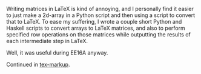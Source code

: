 Writing matrices in LaTeX is kind of annoying, and I personally find it
easier to just make a 2d-array in a Python script and then using a script
to convert that to LaTeX. To ease my suffering, I wrote a couple short
Python and Haskell scripts to convert arrays to LaTeX matrices, and also
to perform specified row operations on those matrices while outputting
the results of each intermediate step in LaTeX.

Well, it was useful during EE16A anyway.

Continued in [tex-markup](https://github.com/noloerino/tex-markup).
